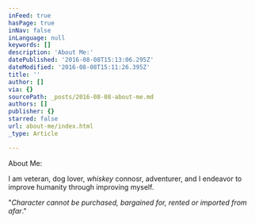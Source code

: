 ```yaml
---
inFeed: true
hasPage: true
inNav: false
inLanguage: null
keywords: []
description: 'About Me:'
datePublished: '2016-08-08T15:13:06.295Z'
dateModified: '2016-08-08T15:11:26.395Z'
title: ''
author: []
via: {}
sourcePath: _posts/2016-08-08-about-me.md
authors: []
publisher: {}
starred: false
url: about-me/index.html
_type: Article

---
```

About Me:

I am veteran, dog lover, _whiskey_ connosr, adventurer, and I endeavor to improve humanity through improving myself.

"_Character cannot be purchased, bargained for, rented or imported from afar_."
